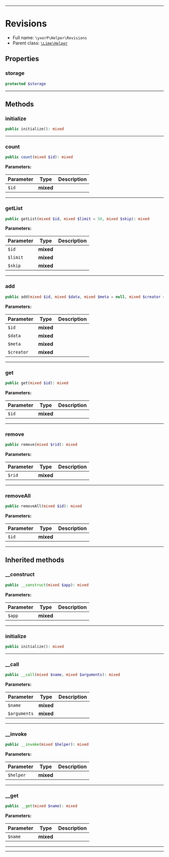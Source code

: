 ***

# Revisions





* Full name: `\yxorP\Helper\Revisions`
* Parent class: [`\Lime\Helper`](../../Lime/Helper.md)



## Properties


### storage



```php
protected $storage
```






***

## Methods


### initialize



```php
public initialize(): mixed
```











***

### count



```php
public count(mixed $id): mixed
```








**Parameters:**

| Parameter | Type | Description |
|-----------|------|-------------|
| `$id` | **mixed** |  |




***

### getList



```php
public getList(mixed $id, mixed $limit = 50, mixed $skip): mixed
```








**Parameters:**

| Parameter | Type | Description |
|-----------|------|-------------|
| `$id` | **mixed** |  |
| `$limit` | **mixed** |  |
| `$skip` | **mixed** |  |




***

### add



```php
public add(mixed $id, mixed $data, mixed $meta = null, mixed $creator = null): mixed
```








**Parameters:**

| Parameter | Type | Description |
|-----------|------|-------------|
| `$id` | **mixed** |  |
| `$data` | **mixed** |  |
| `$meta` | **mixed** |  |
| `$creator` | **mixed** |  |




***

### get



```php
public get(mixed $id): mixed
```








**Parameters:**

| Parameter | Type | Description |
|-----------|------|-------------|
| `$id` | **mixed** |  |




***

### remove



```php
public remove(mixed $rid): mixed
```








**Parameters:**

| Parameter | Type | Description |
|-----------|------|-------------|
| `$rid` | **mixed** |  |




***

### removeAll



```php
public removeAll(mixed $id): mixed
```








**Parameters:**

| Parameter | Type | Description |
|-----------|------|-------------|
| `$id` | **mixed** |  |




***


## Inherited methods


### __construct



```php
public __construct(mixed $app): mixed
```








**Parameters:**

| Parameter | Type | Description |
|-----------|------|-------------|
| `$app` | **mixed** |  |




***

### initialize



```php
public initialize(): mixed
```











***

### __call



```php
public __call(mixed $name, mixed $arguments): mixed
```








**Parameters:**

| Parameter | Type | Description |
|-----------|------|-------------|
| `$name` | **mixed** |  |
| `$arguments` | **mixed** |  |




***

### __invoke



```php
public __invoke(mixed $helper): mixed
```








**Parameters:**

| Parameter | Type | Description |
|-----------|------|-------------|
| `$helper` | **mixed** |  |




***

### __get



```php
public __get(mixed $name): mixed
```








**Parameters:**

| Parameter | Type | Description |
|-----------|------|-------------|
| `$name` | **mixed** |  |




***


***

